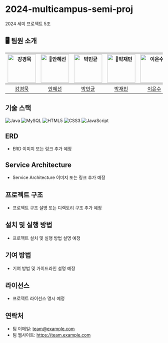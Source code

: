 # 2024-multicampus-semi-proj
2024 세미 프로젝트 5조

## 🖥️ 팀원 소개
| <img src="https://avatars.githubusercontent.com/u/86116666?v=4" width=90px alt="강경묵"/> | <img src="https://avatars.githubusercontent.com/harin0224" width=90px alt="안혜선"/> | <img src="https://avatars.githubusercontent.com/u/86116666?v=4" width=90px alt="박민균"/> | <img src="https://avatars.githubusercontent.com/JiiiYeonn" width=90px alt="박재민"/> | <img src="https://avatars.githubusercontent.com/u/86116666?v=4" width=90px alt="이은수"/> | <img src="https://avatars.githubusercontent.com/JiiiYeonn" width=90px alt="신현철"/> |
| :-----: | :-----: | :-----: | :-----: | :-----: | :-----: |
| [강경묵](https://github.com/KyoungMookKang) | [안혜선](https://github.com/harin0224) | [박민균](https://github.com/parkmingyun99) | [박재민](https://github.com/jmp0422) | [이은수](https://github.com/supreme4rest) | [신현철](https://github.com/Shin-Hyeoncheol) |





## 기술 스택
![Java](https://img.shields.io/badge/Java-007396?style=flat-square&logo=java&logoColor=white)
![MySQL](https://img.shields.io/badge/MySQL-4479A1?style=flat-square&logo=mysql&logoColor=white)
![HTML5](https://img.shields.io/badge/HTML5-E34F26?style=flat-square&logo=html5&logoColor=white)
![CSS3](https://img.shields.io/badge/CSS3-1572B6?style=flat-square&logo=css3&logoColor=white)
![JavaScript](https://img.shields.io/badge/JavaScript-F7DF1E?style=flat-square&logo=javascript&logoColor=black)

## ERD
- ERD 이미지 또는 링크 추가 예정

## Service Architecture
- Service Architecture 이미지 또는 링크 추가 예정

## 프로젝트 구조
- 프로젝트 구조 설명 또는 디렉토리 구조 추가 예정

## 설치 및 실행 방법
- 프로젝트 설치 및 실행 방법 설명 예정

## 기여 방법
- 기여 방법 및 가이드라인 설명 예정

## 라이선스
- 프로젝트 라이선스 명시 예정

## 연락처
- 팀 이메일: team@example.com
- 팀 웹사이트: https://team.example.com
